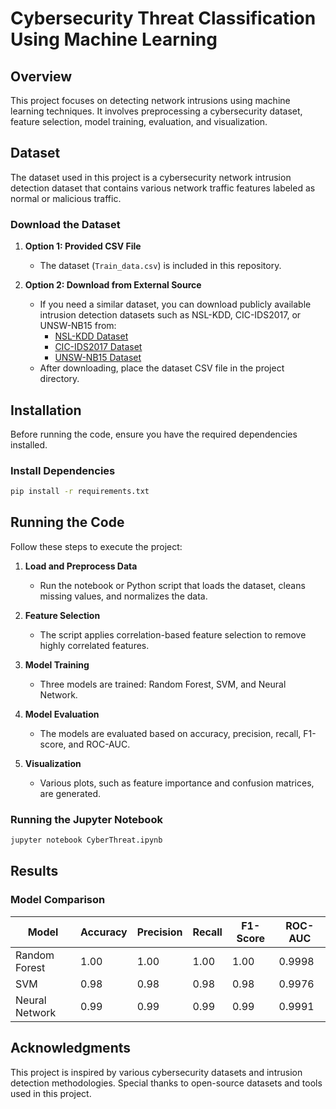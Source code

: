 # Cybersecurity Threat Classification Using Machine Learning

## Overview
This project focuses on detecting network intrusions using machine learning techniques. It involves preprocessing a cybersecurity dataset, feature selection, model training, evaluation, and visualization.

## Dataset
The dataset used in this project is a cybersecurity network intrusion detection dataset that contains various network traffic features labeled as normal or malicious traffic.

### Download the Dataset
1. **Option 1: Provided CSV File**
   - The dataset (`Train_data.csv`) is included in this repository.

2. **Option 2: Download from External Source**
   - If you need a similar dataset, you can download publicly available intrusion detection datasets such as NSL-KDD, CIC-IDS2017, or UNSW-NB15 from:
     - [NSL-KDD Dataset](https://www.unb.ca/cic/datasets/nsl.html)
     - [CIC-IDS2017 Dataset](https://www.unb.ca/cic/datasets/ids-2017.html)
     - [UNSW-NB15 Dataset](https://www.unsw.adfa.edu.au/unsw-canberra-cyber/cybersecurity/ADFA-NB15-Datasets/)
   - After downloading, place the dataset CSV file in the project directory.

## Installation
Before running the code, ensure you have the required dependencies installed.

### Install Dependencies
```bash
pip install -r requirements.txt
```

## Running the Code
Follow these steps to execute the project:

1. **Load and Preprocess Data**
   - Run the notebook or Python script that loads the dataset, cleans missing values, and normalizes the data.

2. **Feature Selection**
   - The script applies correlation-based feature selection to remove highly correlated features.

3. **Model Training**
   - Three models are trained: Random Forest, SVM, and Neural Network.

4. **Model Evaluation**
   - The models are evaluated based on accuracy, precision, recall, F1-score, and ROC-AUC.

5. **Visualization**
   - Various plots, such as feature importance and confusion matrices, are generated.

### Running the Jupyter Notebook
```bash
jupyter notebook CyberThreat.ipynb
```

## Results
### Model Comparison
| Model           | Accuracy | Precision | Recall | F1-Score | ROC-AUC |
|----------------|----------|-----------|--------|----------|---------|
| Random Forest  | 1.00     | 1.00      | 1.00   | 1.00     | 0.9998  |
| SVM            | 0.98     | 0.98      | 0.98   | 0.98     | 0.9976  |
| Neural Network | 0.99     | 0.99      | 0.99   | 0.99     | 0.9991  |

## Acknowledgments
This project is inspired by various cybersecurity datasets and intrusion detection methodologies. Special thanks to open-source datasets and tools used in this project.


